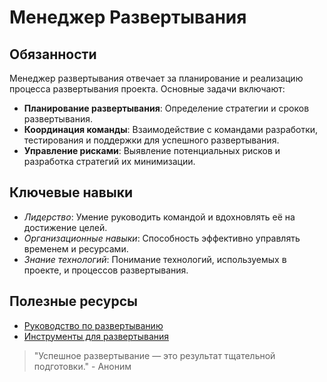 # Менеджер Развертывания

## Обязанности

Менеджер развертывания отвечает за планирование и реализацию процесса развертывания проекта. Основные задачи включают:

- **Планирование развертывания**: Определение стратегии и сроков развертывания.
- **Координация команды**: Взаимодействие с командами разработки, тестирования и поддержки для успешного развертывания.
- **Управление рисками**: Выявление потенциальных рисков и разработка стратегий их минимизации.

## Ключевые навыки

- *Лидерство*: Умение руководить командой и вдохновлять её на достижение целей.
- *Организационные навыки*: Способность эффективно управлять временем и ресурсами.
- *Знание технологий*: Понимание технологий, используемых в проекте, и процессов развертывания.

## Полезные ресурсы

- [Руководство по развертыванию](https://example.com/deployment-guide)
- [Инструменты для развертывания](https://example.com/deployment-tools)

> "Успешное развертывание — это результат тщательной подготовки." - Аноним
